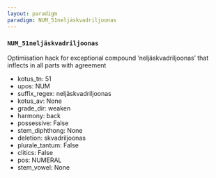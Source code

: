 ```yaml
---
layout: paradigm
paradigm: NUM_51neljäskvadriljoonas
---
```

### ` NUM_51neljäskvadriljoonas `

Optimisation hack for exceptional compound ’neljäskvadriljoonas’ that inflects in all parts with agreement
* kotus_tn: 51
* upos: NUM
* suffix_regex: neljäskvadriljoonas
* kotus_av: None
* grade_dir: weaken
* harmony: back
* possessive: False
* stem_diphthong: None
* deletion: skvadriljoonas
* plurale_tantum: False
* clitics: False
* pos: NUMERAL
* stem_vowel: None
